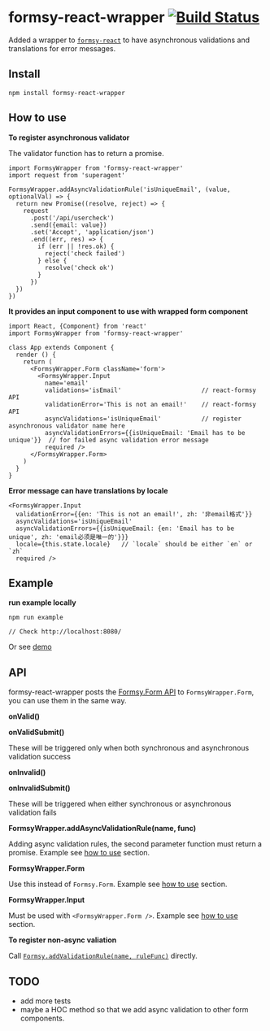 # formsy-react-wrapper [![Build Status](https://travis-ci.org/woodpig07/formsy-react-wrapper.svg?branch=master)](https://travis-ci.org/woodpig07/formsy-react-wrapper)

Added a wrapper to [`formsy-react`](https://github.com/christianalfoni/formsy-react) to have asynchronous validations and translations for error messages.

## Install

```
npm install formsy-react-wrapper
```


## How to use

**To register asynchronous validator**

The validator function has to return a promise.

```
import FormsyWrapper from 'formsy-react-wrapper'
import request from 'superagent'

FormsyWrapper.addAsyncValidationRule('isUniqueEmail', (value, optionalVal) => {
  return new Promise((resolve, reject) => {
    request
      .post('/api/usercheck')
      .send({email: value})
      .set('Accept', 'application/json')
      .end((err, res) => {
        if (err || !res.ok) {
          reject('check failed')
        } else {
          resolve('check ok')
        }
      })
  })
})
```

**It provides an input component to use with wrapped form component**

```
import React, {Component} from 'react'
import FormsyWrapper from 'formsy-react-wrapper'

class App extends Component {
  render () {
    return (
      <FormsyWrapper.Form className='form'>
        <FormsyWrapper.Input
          name='email'
          validations='isEmail'                      // react-formsy API
          validationError='This is not an email!'    // react-formsy API
          asyncValidations='isUniqueEmail'           // register asynchronous validator name here
          asyncValidationErrors={{isUniqueEmail: 'Email has to be unique'}}  // for failed async validation error message
          required />
      </FormsyWrapper.Form>
    )
  }
}
```

**Error message can have translations by locale**

```
<FormsyWrapper.Input
  validationError={{en: 'This is not an email!', zh: '非email格式'}}
  asyncValidations='isUniqueEmail'
  asyncValidationErrors={{isUniqueEmail: {en: 'Email has to be unique', zh: 'email必须是唯一的'}}}
  locale={this.state.locale}   // `locale` should be either `en` or `zh`
  required />
```

## Example

**run example locally**
```
npm run example

// Check http://localhost:8080/
```

Or see [demo](https://woodpig07.github.io/formsy-react-wrapper/)

## API

formsy-react-wrapper posts the [Formsy.Form API](https://github.com/christianalfoni/formsy-react/blob/master/API.md) to `FormsyWrapper.Form`, you can use them in the same way.

**onValid()**

**onValidSubmit()**

These will be triggered only when both synchronous and asynchronous validation success


**onInvalid()**

**onInvalidSubmit()**

These will be triggered when either synchronous or asynchronous validation fails


**FormsyWrapper.addAsyncValidationRule(name, func)**

Adding async validation rules, the second parameter function must return a promise.
Example see [how to use](#how-to-use) section.

**FormsyWrapper.Form**

Use this instead of `Formsy.Form`. Example see [how to use](#how-to-use) section.

**FormsyWrapper.Input**

Must be used with `<FormsyWrapper.Form />`. Example see [how to use](#how-to-use) section.

**To register non-async valiation**

Call [`Formsy.addValidationRule(name, ruleFunc)`](https://github.com/christianalfoni/formsy-react/blob/master/API.md#formsyaddvalidationrulename-rulefunc) directly.

## TODO
- add more tests
- maybe a HOC method so that we add async validation to other form components.
